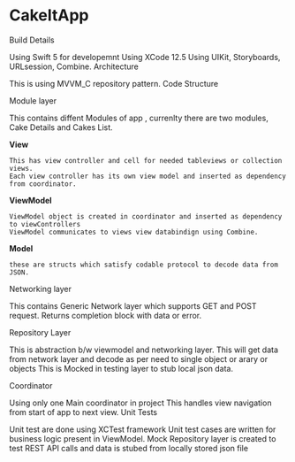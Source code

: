 # CakeItApp

Build Details

Using Swift 5 for developemnt
Using XCode 12.5
Using UIKit, Storyboards, URLsession, Combine.
Architecture

This is using MVVM_C repository pattern.
Code Structure

Module layer

This contains diffent Modules of app , currenlty there are two modules, Cake Details and Cakes List.

 **View** 
 
    This has view controller and cell for needed tableviews or collection views. 
    Each view controller has its own view model and inserted as dependency from coordinator.
    
    
 **ViewModel**
 
    ViewModel object is created in coordinator and inserted as dependency to viewControllers
    ViewModel communicates to views view databindign using Combine. 
    
    
 **Model**
 
    these are structs which satisfy codable protocol to decode data from JSON. 
Networking layer

This contains Generic Network layer which supports GET and POST request. Returns completion block with data or error.

Repository Layer

This is abstraction b/w viewmodel and networking layer. This will get data from network layer and decode as per need to single object or arary or objects This is Mocked in testing layer to stub local json data.

Coordinator

Using only one Main coordinator in project
This handles view navigation from start of app to next view. 
Unit Tests

Unit test are done using XCTest framework
Unit test cases are written for business logic present in ViewModel.
Mock Repository layer is created to test REST API calls and data is stubed from locally stored json file
